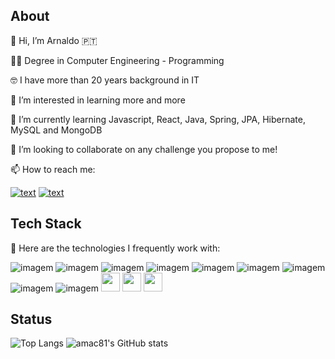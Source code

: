 ## About

👋 Hi, I’m Arnaldo 🇵🇹

🧑‍🎓 Degree in Computer Engineering - Programming 

🤓 I have more than 20 years background in IT

👀 I’m interested in learning more and more

🌱 I’m currently learning Javascript, React, Java, Spring, JPA, Hibernate, MySQL and MongoDB

💞️ I’m looking to collaborate on any challenge you propose to me!

📫 How to reach me:
  
[![text](https://img.shields.io/badge/LinkedIn-0077B5?style=for-the-badge&logo=linkedin&logoColor=white)](https://www.linkedin.com/in/arnaldocanelas)
[![text](https://img.shields.io/badge/Gmail-D14836?style=for-the-badge&logo=gmail&logoColor=white)](mailto:arnaldocanelas@gmail.com)


## Tech Stack

🚀 Here are the technologies I frequently work with:

![imagem](https://github.com/amac81/amac81/assets/92024910/e3597561-d266-4a82-8ee1-4139cd974d94)
![imagem](https://github.com/amac81/amac81/assets/92024910/d5ae9ada-ab53-4bfa-b56a-18a3bed222f7)
![imagem](https://github.com/amac81/amac81/assets/92024910/592958c5-0ffe-4776-b004-8d7ffdd7090c)
![imagem](https://github.com/amac81/amac81/assets/92024910/e4ee7cfe-6afa-415c-8de4-a8a1b6121b5f)
![imagem](https://github.com/amac81/amac81/assets/92024910/9419f0b9-43c2-4694-8a49-53bc9c9be0ad)
![imagem](https://github.com/amac81/amac81/assets/92024910/43a6bbaf-5257-4fe5-8325-e59132df97be)
![imagem](https://github.com/amac81/amac81/assets/92024910/46158f02-a43b-4971-96e7-0b056af1639f)
![imagem](https://github.com/amac81/amac81/assets/92024910/eb49a651-8272-4f46-be6f-e92a7616bc8a)
![imagem](https://github.com/amac81/amac81/assets/92024910/c7787a98-d4d2-4507-b8cf-344ff3b5c28c)
<img width="30" src ="https://user-images.githubusercontent.com/25181517/183897015-94a058a6-b86e-4e42-a37f-bf92061753e5.png">
<img width="30" src ="https://user-images.githubusercontent.com/25181517/192108891-d86b6220-e232-423a-bf5f-90903e6887c3.png">
<img width="30" src ="https://user-images.githubusercontent.com/25181517/192108892-6e9b5cdf-4e35-4a70-ad9a-801a93a07c1c.png">


## Status

![Top Langs](https://github-readme-stats.vercel.app/api/top-langs/?username=amac81)
![amac81's GitHub stats](https://github-readme-stats.vercel.app/api?username=amac81&hide=contribs,prs)
<!---
amac81/amac81 is a ✨ special ✨ repository because its `README.md` (this file) appears on your GitHub profile.
You can click the Preview link to take a look at your changes.
--->
